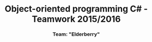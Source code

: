 <h1 align="center">Object-oriented programming C# - Teamwork 2015/2016</h1>
<h3 align="center">Team: "Elderberry"</h3>
